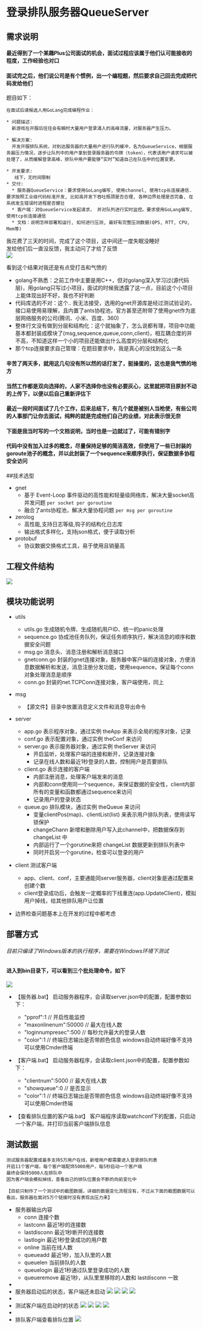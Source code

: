 # 登录排队服务器QueueServer

## 需求说明

#### 最近得到了一个某趣Plus公司面试的机会，面试过程应该属于他们认可能接收的程度，工作经验也对口
#### 面试完之后，他们说公司是有个惯例，出一个编程题，然后要求自己回去完成把代码发给他们

题目如下：
```
在面试后请候选人用GoLang完成编程作业： 

* 问题描述:
  新游戏在开服后往往会有瞬时大量用户登录涌入的高峰流量，对服务器产生压力。
 
* 解决方案:
  开发开服排队系统，对到达服务器的大量用户进行队列缓冲，名为QueueService，根据服务器压力情况，逐步让队列中的用户拿到登录服务器的令牌（token），代表该用户请求可以被处理了，从而缓解登录高峰，排队中用户要能够“实时”知道自己在队伍中的位置变更。
 
* 开发要求:
   线下，无时间限制
* 交付:
  * 服务器QueueService：要求使用GoLang编写, 使用channel, 使用tcp长连接通信. 要求按照工业级代码标准开发, 比如高并发下吞吐瓶颈是否合理, 各种边界处理是否完备, 在系统发生错误时进程是否健壮
  * 客户端：对QueueService发起请求， 并对队列进行实时监控。要求使用GoLang编写, 使用tcp长连接通信
  * 文档：说明怎样部署和运行, 如何进行压测, 最好有完整压测数据(QPS, RTT, CPU, Mem等)
```

我花费了三天的时间，完成了这个项目，这中间还一度失眠没睡好  
发给他们后一直没反馈，我主动问了才给了反馈  
![](doc/feedback.png)  

看到这个结果对我还是有点受打击和气愤的  
  * golang不熟悉：之前工作中主要是用C++，但对golang深入学习过(源代码层)，用golang只写过小项目，面试的时候我透露了这一点，目前这个小项目上能体现出好不好，我也不好判断
  * 代码库选的不对：这个.. 我无法接受，选用的gnet开源库是经过测试验证的，接口易使用易理解，且内置了ants协程池，官方甚至还附带了使用gnet作为底层网络服务的公司(腾讯、小米、百度、360)
  * 整体行文没有做到分层和结构化：这个就抽象了，怎么说都有理，项目中功能基本都封装成模块了(msg,sequence,queue,conn,client)，相互耦合度的并不高，不知道这样一个小的项目还能做出什么高度的分层和结构化
  * 那个tcp连接要求自己管理：在题目要求中，我是真心的没找到这么一条


#### 辛苦了两天多，就用这几句没有所以然的话打发了，挺操蛋的，这也是我气愤的地方  
#### 当然工作都是双向选择的，人家不选择你也没有必要灰心，这里就把项目原封不动的上传下，以便以后自己重新评估下  
#### 最近一段时间面试了几个工作，后来总结下，有几个就是被别人当枪使，有些公司的人事部门让你去面试，纯粹的就是完成他们自己的业绩，对此表示很无奈  
#### 下面是我当时写的一个文档说明，当时也是一边就过了，可能有错别字  
#### 代码中没有加入过多的概念，尽量保持足够的简洁高效，但使用了一些已封装的goroute池子的概念，并以此封装了一个sequence来顺序执行，保证数据多协程安全访问  

##技术选型
* gnet
  * 基于 Event-Loop 事件驱动的高性能和轻量级网络库，解决大量socket高并发问题  `per socket per goroutine`
  * 融合了ants协程池，解决大量协程问题 `per msg per goroutine`
* zerolog
  * 高性能,支持日志等级,钩子的结构化日志库
  * 输出格式多样化，支持json格式，便于读取分析
* protobuf
  * 协议数据交换格式工具，易于使用且销量高


## 工程文件结构
![](doc/file.jpg)

## 模块功能说明
* utils
  * utils.go 生成随机令牌、生成随机用户ID、统一的panic处理
  * sequence.go 协成池任务队列，保证任务顺序执行，解决消息的顺序和数据安全问题
  * msg.go 消息头、消息注册和解析消息接口
  * gnetconn.go 封装的gnet连接对象，服务器中客户端的连接对象，方便消息数据解析和发送，消息注册分发功能，使用sequence，保证每个conn对象处理消息是顺序
  * conn.go 封装的net.TCPConn连接对象，客户端使用，同上
* msg
  * 【源文件】目录中放置消息定义文件和消息导出命令
  
* server
  * app.go 表示程序对象，通过实例 theApp 来表示全局的程序对象，记录
  * conf.go 表示配置对象，通过实例 theConf 来访问
  * server.go 表示服务器对象，通过实例 theServer 来访问
    * 开启监听，处理客户端的连接和断开，记录连接对象
    * 记录在线人数和最近1秒登录的人数，控制用户是否要排队
  * client.go 表示连接的客户端
    * 内部注册消息，处理客户端发来的消息
    * 内部和conn使用同一个sequence，来保证数据的安全性，client内部所有的变量和函数都通过sequence来访问
    * 记录用户的登录状态
  * queue.go 排队模块，通过实例 theQueue 来访问
    * 变量clientPos(map)、clientList(list) 来表示用户排队列表，使用读写锁保护
    * changeChann 新增和删除用户写入此channel中，把数据保存到 changeList 中
    * 内部运行了一个gorutine来把 changeList 数据更新到排队列表中
    * 同时开启另一个gorutine，检查可以登录的用户
  
* client 测试客户端
  * app、client、conf，主要通能同server服务器，client对象是通过配置来创建个数
  * client登录成功后，会触发一定概率的下线重连(app.UpdateClient)，模拟用户掉线，给其他排队用户让位置
  
* 边界检查问题基本上在开发的过程中都考虑
  

## 部署方式
###### 目前只编译了Windows版本的执行程序，需要在Windows环境下测试
#### 进入到bin目录下，可以看到三个批处理命令，如下
![](doc/bin.jpg)
* 【服务器.bat】 启动服务器程序，会读取server.json中的配置，配置参数如下：
  * "pprof":1              // 开启性能监控
  * "maxonlinenum":50000   // 最大在线人数
  * "loginnumpresec":500   // 每秒允许最大的登录人数
  * "color":1              // 终端日志输出是否带颜色信息 windows自动终端好像不支持 可以使用Cmder终端

* 【客户端.bat】 启动服务器程序，会读取client.json中的配置，配置参数如下：
  * "clientnum":5000   // 最大在线人数
  * "showqueue":0      // 是否显示
  * "color":1          // 终端日志输出是否带颜色信息 windows自动终端好像不支持 可以使用Cmder终端
* 【查看排队位置的客户端.bat】 客户端程序读取watchconf下的配置，只启动一个客户端，并打印当前客户端排队信息

## 测试数据
```
测试服务器配置成最多支持5万用户在线，新增用户都需要进入登录排队列表
开启11个客户端，每个客户端配饰5000用户，每5秒启动一个客户端
最终会保持5000人在排队中
因为客户端会模拟掉线，查看自己的排队位置会不断的向前变化中

【目前只制作了一个测试中的截图数据，详细的数据变化流程没有，不过从下面的截图数据可以看出，服务器在面对5万个链接时没有表现出压力来】
```
* 服务器输出内容
  * conn 连接个数
  * lastconn 最近1秒的连接数
  * lastdisconn 最近1秒断开的连接数
  * lastlogin 最近1秒登录成功的用户数
  * online 当前在线人数
  * queueadd 最近1秒，加入队里的人数
  * queuelen 当前排队的人数
  * queuelogin 最近1秒通过队里登录成功的人数
  * queueremove 最近1秒，从队里里移除的人数和 lastdisconn 一致
*  
* 服务器启动后的状态，客户端还未启动
![](doc/server_begin.jpg)
![](doc/goroutine_begin.jpg)
![](doc/heap_begin.jpg)
![](doc/cpu_begin.jpg)
*  
* 测试客户端在启动时的状态
![](doc/server_start.png)
![](doc/goroutine_start.jpg)
![](doc/heap_start.jpg)
![](doc/cpu_start.jpg)
*
* 排队客户端查看排队位置
![](doc/queue.jpg)